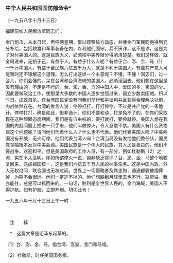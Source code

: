 ### **中华人民共和国国防部命令**\*

（一九五八年十月十三日）

福建前线人民解放军同志们：

金门炮击，从本日起，再停两星期，借以观察敌方动态，并使金门军民同胞得到充分补给，包括粮食和军事装备在内，以利他们固守。兵不厌诈，这不是诈。这是为了对付美国人的。这是民族大义，必须把中美界限分得清清楚楚。我们这样做，就全局说来，无损于己，有益于人。有益于什么人呢？有益于台、澎、金、马〔1〕一千万中国人，有益于全民族六亿五千万人，就是不利于美国人。有些共产党人可能暂时还不理解这个道理。怎么打出这样一个主意呢？不懂，不懂！同志们，过一会儿，你们会懂的。呆在台湾和台湾海峡的美国人，必须滚回去。他们赖在这里是没有理由的，不走是不行的。台、澎、金、马的中国人中，爱国的多，卖国的少。因此要做政治工作，使那里大多数的中国人逐步觉悟过来，孤立少数卖国贼。积以时日，成效自见。在台湾国民党没有同我们举行和平谈判并且获得合理解决以前，内战依然存在。台湾的发言人说：停停打打，打打停停，不过是共产党的一条诡计。停停打打，确是如此，但非诡计。你们不要和谈，打是免不了的。在你们采取现在这种顽固态度期间，我们是有自由权的，要打就打，要停就停。美国人想在我国的内战问题上插进一只手来，他们叫做停火，令人忍俊不禁。美国人有什么资格谈这个问题呢？请问他们代表什么人？什么也不代表。他们代表美国人吗？中美两国没有开战，无火可停。他们代表台湾人吗？台湾当局没有发给他们委任状，国民党领袖根本反对中美会谈。美国民族是一个伟大的民族，其人民是善良的。他们不要战争，欢迎和平。但是美国政府的工作人员，有一部分，例如杜勒斯〔2〕之流，实在不大高明。即如所谓停火一说，岂非缺乏常识？台、澎、金、马整个地收复回来，完成祖国统一，这是我们六亿五千万人民的神圣任务。这是中国内政，外人无权过问，联合国也无权过问。世界上一切侵略者及其走狗，通通都要被埋葬掉，为期不会很远。他们一定逃不掉的。他们想躲到月球里去也不行。寇能往，我亦能往，总是可以抓回来的。一句话，胜利是全世界人民的。金门海域，美国人不得护航。如有护航，立即开炮。切切此令！

一九五八年十月十三日上午一时

　　

　注　　释　

　\*　这篇文章是毛泽东起草的。

〔1〕台、澎、金、马，指台湾、澎湖、金门和马祖。

〔2〕杜勒斯，时任美国国务卿。